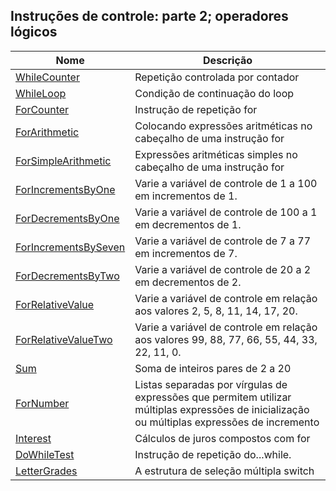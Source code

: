 ## Instruções de controle: parte 2; operadores lógicos

| Nome | Descrição |
| ------ | ------ |
|[WhileCounter]()| Repetição controlada por contador |
|[WhileLoop]()| Condição de continuação do loop |
|[ForCounter]()| Instrução de repetição for |
|[ForArithmetic]()| Colocando expressões aritméticas no cabeçalho de uma instrução for |
|[ForSimpleArithmetic]()| Expressões aritméticas simples no cabeçalho de uma instrução for |
|[ForIncrementsByOne]()| Varie a variável de controle de 1 a 100 em incrementos de 1. |
|[ForDecrementsByOne]()| Varie a variável de controle de 100 a 1 em decrementos de 1. |
|[ForIncrementsBySeven]()| Varie a variável de controle de 7 a 77 em incrementos de 7. |
|[ForDecrementsByTwo]()| Varie a variável de controle de 20 a 2 em decrementos de 2. |
|[ForRelativeValue]()| Varie a variável de controle em relação aos valores 2, 5, 8, 11, 14, 17, 20. |
|[ForRelativeValueTwo]()| Varie a variável de controle em relação aos valores 99, 88, 77, 66, 55, 44, 33, 22, 11, 0. |
|[Sum]()| Soma de inteiros pares de 2 a 20 |
|[ForNumber]()| Listas separadas por vírgulas de expressões que permitem utilizar múltiplas expressões de inicialização ou múltiplas expressões de incremento |
|[Interest]()| Cálculos de juros compostos com for |
|[DoWhileTest]()| Instrução de repetição do...while. |
|[LetterGrades]()| A estrutura de seleção múltipla switch |